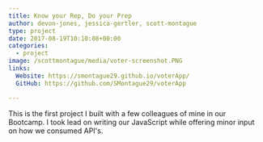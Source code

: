 ```yaml
---
title: Know your Rep, Do your Prep
author: devon-jones, jessica-gertler, scott-montague
type: project
date: 2017-08-19T10:10:08+00:00
categories:
  - project
image: /scottmontague/media/voter-screenshot.PNG
links:
  Website: https://smontague29.github.io/voterApp/
  GitHub: https://github.com/SMontague29/voterApp

---
```

This is the first project I built with a few colleagues of mine in our Bootcamp. I took lead on writing our JavaScript while offering minor input on how we consumed API's.
